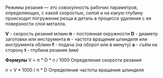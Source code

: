 Режимы резания — это совокупность рабочих параметров, определяющих, с какой скоростью, силой и на какую глубину происходит погружение резца в деталь в процессе удаления с ее поверхности слоя металла.

**V** - скорость резания м/мин
**π** - постоянная окружности
**D** - диаметр заготовки или инструмента 
**n** - частота вращения шпинделя или инструмента об/мин
**f** - подача (на оборот или в минуту)
**а** - съём на сторону
**t**  - глубина резания (мм)

**Формулы**
V = π * D * n / 1000
Определение скорости резания

n = V * 1000 / π * D
Определение частоты вращения шпинделя






